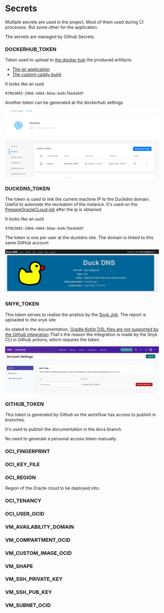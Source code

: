 # Secrets
Multiple secrets are used in the project. Most of them used during CI processes. But some other for the application.

The secrets are managed by Github Secrets.


### DOCKERHUB_TOKEN

Token used to upload to [the docker hub](https://hub.docker.com/u/davidtca) the produced artifacts. 
 * [The jar application](./jobs.md#PrepareImage) 
 * [The custom caddy build](./jobs.md#SetUpCaddy)

It looks like an uuid
    
    97963003-29b6-4484-9dae-6a9c7beda9df

Another token can be generated at the dockerhub settings

![Dockerhub settings](../img/ci/secrets/dockerhub.png)

### DUCKDNS_TOKEN

The token is used to link the current machine IP to the Duckdns domain. 
Useful to automate the recreation of the instance. 
It's used on the [PrepareOracleCLoud job](./jobs#PrepareOracleCLoud) after the ip is obtained

It looks like an uuid

    97963003-29b6-4484-9dae-6a9c7beda9df

The token is one per user at the duckdns site. The domain is linked to this same GitHub account

![Duckdns settings](../img/ci/secrets/duckdns.png)


### SNYK_TOKEN
This token serves to realise the analisis by the [Snyk Job](./jobs#Snyk). The report is uploaded to the snyk site

As stated in the documentation, [Gradle Kotlin DSL files are not supported by the Github integration](https://app.snyk.io/org/davidtourino/project/fe14ca39-27ff-4f12-b039-32402360d83b)
That's the reason the integration is made by the Snyk CLI in Github actions, which requires the token.

![Snyk settins](../img/ci/secrets/snyk.png)


### GITHUB_TOKEN
This token is generated by Github so the workflow has access to publish in branches.

It's used to publish the documentation in the docs branch.

No need to generate a personal access token manually.

### OCI_FINGERPRINT

### OCI_KEY_FILE



### OCI_REGION

Region of the Oracle cloud to be deployed into.


### OCI_TENANCY

### OCI_USER_OCID

### VM_AVAILABILITY_DOMAIN

### VM_COMPARTMENT_OCID

### VM_CUSTOM_IMAGE_OCID

### VM_SHAPE

### VM_SSH_PRIVATE_KEY

### VM_SSH_PUB_KEY

### VM_SUBNET_OCID
